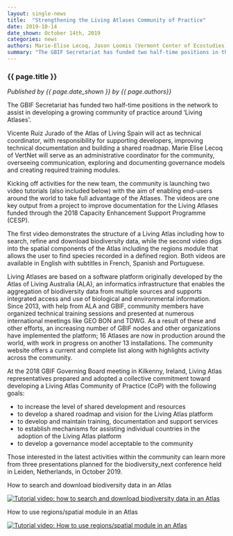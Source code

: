 ```yaml
---
layout: single-news
title:  "Strengthening the Living Atlases Community of Practice"
date: 2019-10-14
date_shown: October 14th, 2019
categories: news
authors: Marie-Elise Lecoq, Jason Loomis (Vermont Center of Ecostudies) and Vicente Ruiz Jurado
summary: "The GBIF Secretariat has funded two half-time positions in the network to assist in developing a growing community of practice around ‘Living Atlases'."
---
```


### {{ page.title }}

_Published by {{ page.date_shown }} by {{ page.authors}}_

The GBIF Secretariat has funded two half-time positions in the network to assist in developing a growing community of practice around ‘Living Atlases'.

Vicente Ruiz Jurado of the Atlas of Living Spain will act as technical coordinator, with responsibility for supporting developers, improving technical documentation and building a shared roadmap. Marie Elise Lecoq of VertNet will serve as an administrative coordinator for the community, overseeing communication, exploring and documenting governance models and creating required training modules.

Kicking off activities for the new team, the community is launching two video tutorials (also included below) with the aim of enabling end-users around the world to take full advantage of the Atlases. The videos are one key output from a project to improve documentation for the Living Atlases funded through the 2018 Capacity Enhancement Support Programme (CESP).

The first video demonstrates the structure of a Living Atlas including how to search, refine and download biodiversity data, while the second video digs into the spatial components of the Atlas including the regions module that allows the user to find species recorded in a defined region. Both videos are available in English with subtitles in French, Spanish and Portuguese.

Living Atlases are based on a software platform originally developed by the Atlas of Living Australia (ALA), an informatics infrastructure that enables the aggregation of biodiversity data from multiple sources and supports integrated access and use of biological and environmental information. Since 2013, with help from ALA and GBIF, community members have organized technical training sessions and presented at numerous international meetings like GEO BON and TDWG. As a result of these and other efforts, an increasing number of GBIF nodes and other organizations have implemented the platform; 16 Atlases are now in production around the world, with work in progress on another 13 installations. The community website offers a current and complete list along with highlights activity across the community.

At the 2018 GBIF Governing Board meeting in Kilkenny, Ireland, Living Atlas representatives prepared and adopted a collective commitment toward developing a Living Atlas Community of Practice (CoP) with the following goals: 
* to increase the level of shared development and resources
* to develop a shared roadmap and vision for the Living Atlas platform
* to develop and maintain training, documentation and support services
* to establish mechanisms for assisting individual countries in the adoption of the Living Atlas platform
* to develop a governance model acceptable to the community

Those interested in the latest activities within the community can learn more from three presentations planned for the biodiversity_next conference held in Leiden, Netherlands, in October 2019. 

How to search and download biodiversity data in an Atlas

[![Tutorial video: how to search and download biodiversity data in an Atlas](http://img.youtube.com/vi/pEUp1B1pRxw/0.jpg)](http://www.youtube.com/watch?v=pEUp1B1pRxw "Tutorial video: how to search and download biodiversity data in an Atlas")

How to use regions/spatial module in an Atlas

[![Tutorial video: How to use regions/spatial module in an Atlas](http://img.youtube.com/vi/Uo64PUNuxXs/0.jpg)](http://www.youtube.com/watch?v=Uo64PUNuxXs "Tutorial video: How to use regions/spatial module in an Atlas")
